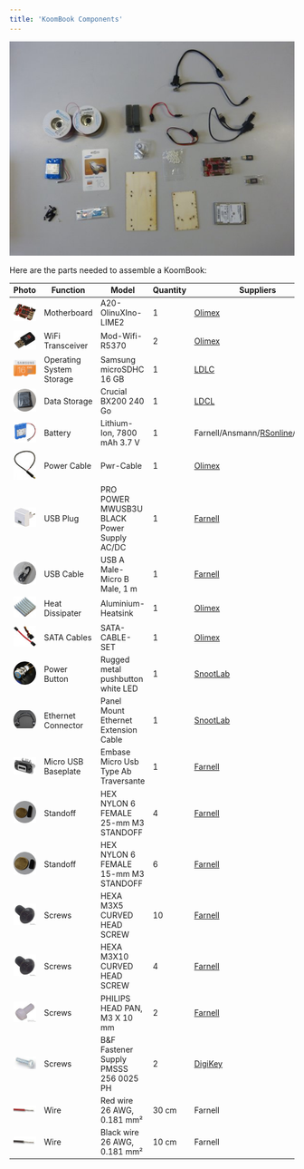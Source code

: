 ```yaml
---
title: 'KoomBook Components'
---
```


![](P1060970.JPG)

Here are the parts needed to assemble a KoomBook:

| Photo | Function | Model | Quantity | Suppliers |
| --- | --- | --- | --- | --- |
| ![ ](A20-OLinuXino-LIME2-1.jpg) | Motherboard | A20-OlinuXIno-LIME2 | 1 | [Olimex](https://www.olimex.com/Products/OLinuXino/A20/A20-OLinuXIno-LIME2/open-source-hardware) |
| ![](MOD-WIFI-R5370-1.jpg) | WiFi Transceiver | Mod-Wifi-R5370 | 2 | [Olimex](https://www.olimex.com/Products/USB-Modules/MOD-WIFI-R5370/) |
| ![](615c4uY3IEL._SL1407_.jpg) | Operating System Storage | Samsung microSDHC 16 GB | 1 | [LDLC](http://www.ldlc-pro.com/fiche/PB00163896.html) |
| ![](P1060117.JPG) | Data Storage | Crucial BX200 240 Go | 1 | [LDCL](http://www.ldlc-pro.com/fiche/PB00198020.html) |
| ![](2484233-40.jpg) | Battery | Lithium-Ion, 7800 mAh 3.7 V | 1 | Farnell\/Ansmann\/[RSonline](http://fr.rs-online.com/web/p/blocs-batteries-lithium/7760872/)\/[Olimex](https://www.olimex.com/Products/Power/BATTERY-LIPO6600mAh/) |
| ![](PWR-CABLE.jpg) | Power Cable | Pwr-Cable | 1 | [Olimex](https://www.olimex.com/Products/Components/Cables/PWR-CABLE/) |
| ![](PW03052-40.jpg) | USB Plug | PRO POWER  MWUSB3U BLACK  Power Supply AC\/DC | 1 | [Farnell](http://fr.farnell.com/pro-power/mwusb3u-black/alimentation-usb-5v-2-1a-blk-euro/dp/2289559?MER=BN-2289559) |
| ![](P1060115.JPG) | USB Cable | USB A Male-Micro B Male, 1 m | 1 | [Farnell](http://fr.farnell.com/multicomp/mc000948/cable-usb-2-0-a-micro-b-male-1m/dp/2468266) |
| ![](ALUMINUM-HEATSINK-20x20x6MM.jpg) | Heat Dissipater | Aluminium-Heatsink | 1 | [Olimex](https://www.olimex.com/Products/Components/Misc/ALUMINIUM-HEATSINK-20x20x6MM/) |
| ![](SATA-CABLE-SET.jpg) | SATA Cables | SATA-CABLE-SET | 1 | [Olimex](https://www.olimex.com/Products/Components/Cables/SATA-CABLE-SET/) |
| ![](481-020.jpg) | Power Button | Rugged metal pushbutton white LED | 1 | [SnootLab](http://snootlab.fr/lang-en/adafruit/949-rugged-metal-pushbutton-white-led-en.html) |
| ![](909-04.jpg) | Ethernet Connector | Panel Mount Ethernet Extension Cable | 1 | [SnootLab](http://snootlab.fr/adafruit/520-cable-rj45-de-montage-en-panneau-fr.html) |
| ![](2354239-40.jpg) | Micro USB Baseplate | Embase Micro Usb Type Ab Traversante | 1 | [Farnell](http://fr.farnell.com/amphenol-commercial-products/musb-k152-30/embase-micro-usb-type-ab-traversante/dp/2354239) |
| ![](P1060110.JPG) | Standoff | HEX NYLON 6 FEMALE 25-mm M3 STANDOFF | 4 | [Farnell](http://fr.farnell.com/tr-fastenings/fahsngffm3-25-6/entretoise-hex-nylon-6-femelle/dp/2480026) |
| ![](P1060111.JPG) | Standoff | HEX NYLON 6 FEMALE 15-mm M3 STANDOFF | 6 | [Farnell](http://fr.farnell.com/tr-fastenings/fahsngffm3-15-6/entretoise-hex-nylon-6-femelle/dp/2480024) |
| ![](42358728.jpg) | Screws | HEXA M3X5 CURVED HEAD SCREW | 10 | [Farnell](http://fr.farnell.com/tr-fastenings/m35-bhhtmcs100/vis-tete-bombee-hexa-m3x5/dp/1420682) |
| ![](42358728.jpg) | Screws | HEXA M3X10 CURVED HEAD SCREW | 4 | [Farnell](http://fr.farnell.com/tr-fastenings/m35-bhhtmcs100/vis-tete-bombee-hexa-m3x5/dp/1420682) |
| ![](2472689-40.jpg) | Screws | PHILIPS HEAD PAN, M3 X 10 mm | 2 | [Farnell](http://fr.farnell.com/duratool/dtrnse-1207-m3-10/assort-vis-tete-pan-philips-m3/dp/2472705) |
| ![](42251358.jpg) | Screws | B&F Fastener Supply PMSSS 256 0025 PH | 2 | [DigiKey](http://www.digikey.com/product-detail/en/b-f-fastener-supply/PMSSS%20256%200025%20PH/H700-ND/274911) |
| ![](42245556.jpg) | Wire | Red wire 26 AWG, 0.181 mm² | 30 cm | Farnell |
| ![](42245564.jpg) | Wire | Black wire 26 AWG, 0.181 mm² | 10 cm | Farnell |



